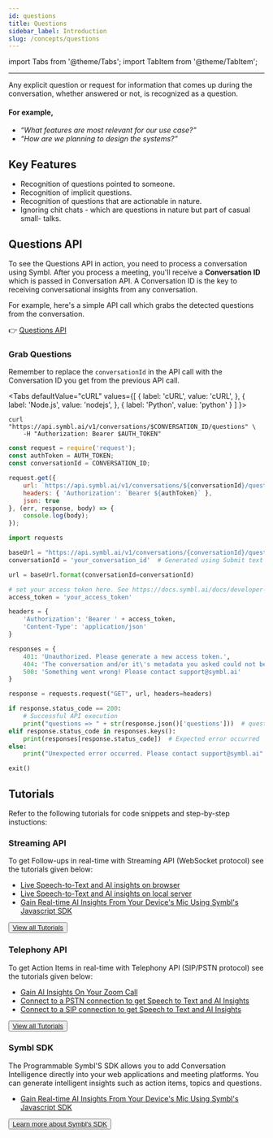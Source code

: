```yaml
---
id: questions
title: Questions
sidebar_label: Introduction
slug: /concepts/questions
---
```


import Tabs from '@theme/Tabs';
import TabItem from '@theme/TabItem';

---

Any explicit question or request for information that comes up during the conversation, whether answered or not, is recognized as a question.

#### For example,

- *“What features are most relevant for our use case?”*
- *“How are we planning to design the systems?”*

## Key Features 

- Recognition of questions pointed to someone.
- Recognition of implicit questions.
- Recognition of questions that are actionable in nature.
- Ignoring chit chats - which are questions in nature but part of casual small- talks.

## Questions API

To see the Questions API in action, you need to process a conversation using Symbl. After you process a meeting, you'll receive a **Conversation ID** which is passed in Conversation API. A Conversation ID is the key to receiving conversational insights from any conversation. 

For example, here's a simple API call which grabs the detected questions from the conversation.

👉 [Questions API](/docs/conversation-api/questions)

### Grab Questions 

Remember to replace the `conversationId` in the API call with the Conversation ID you get from the previous API call.


<Tabs
  defaultValue="cURL"
  values={[
    { label: 'cURL', value: 'cURL', },
    { label: 'Node.js', value: 'nodejs', },
    { label: 'Python', value: 'python' }
  ]
}>
<TabItem value="cURL">

```shell
curl "https://api.symbl.ai/v1/conversations/$CONVERSATION_ID/questions" \
    -H "Authorization: Bearer $AUTH_TOKEN"
```
</TabItem>

<TabItem value="nodejs">

```js
const request = require('request');
const authToken = AUTH_TOKEN;
const conversationId = CONVERSATION_ID;

request.get({
    url: `https://api.symbl.ai/v1/conversations/${conversationId}/questions`,
    headers: { 'Authorization': `Bearer ${authToken}` },
    json: true
}, (err, response, body) => {
    console.log(body);
});
```

</TabItem>
<TabItem value="python">

```py
import requests

baseUrl = "https://api.symbl.ai/v1/conversations/{conversationId}/questions"
conversationId = 'your_conversation_id'  # Generated using Submit text end point

url = baseUrl.format(conversationId=conversationId)

# set your access token here. See https://docs.symbl.ai/docs/developer-tools/authentication
access_token = 'your_access_token'

headers = {
    'Authorization': 'Bearer ' + access_token,
    'Content-Type': 'application/json'
}

responses = {
    401: 'Unauthorized. Please generate a new access token.',
    404: 'The conversation and/or it\'s metadata you asked could not be found, please check the input provided',
    500: 'Something went wrong! Please contact support@symbl.ai'
}

response = requests.request("GET", url, headers=headers)

if response.status_code == 200:
    # Successful API execution
    print("questions => " + str(response.json()['questions']))  # questions object containing question id, text, type, score, messageIds,entities
elif response.status_code in responses.keys():
    print(responses[response.status_code])  # Expected error occurred
else:
    print("Unexpected error occurred. Please contact support@symbl.ai" + ", Debug Message => " + str(response.text))

exit()
```

</TabItem>
</Tabs>

## Tutorials

Refer to the following tutorials for code snippets and step-by-step instuctions:

### Streaming API

To get Follow-ups in real-time with Streaming API (WebSocket protocol) see the tutorials given below: 

* [Live Speech-to-Text and AI insights on browser](/docs/streamingapi/tutorials/receive-ai-insights-from-your-web-browser)
* [Live Speech-to-Text and AI insights on local server](/docs/javascript-sdk/tutorials/receive-ai-insights-from-your-computer)
* [Gain Real-time AI Insights From Your Device's Mic Using Symbl's Javascript SDK](/docs/javascript-sdk/tutorials/receive-ai-insights-from-your-computer)

<button class="button button1"><a href="/docs/streamingapi/code-snippets/start-and-stop-connection">View all Tutorials</a></button><br/> 


### Telephony API

To get Action Items in real-time with Telephony API (SIP/PSTN protocol) see the tutorials given below: 

* [Gain AI Insights On Your Zoom Call](/docs/telephony/tutorials/connect-to-zoom)
* [Connect to a PSTN connection to get Speech to Text and AI Insights](/docs/telephony/code-snippets/connect-to-pstn)
* [Connect to a SIP connection to get Speech to Text and AI Insights](/docs/telephony/code-snippets/connect-to-sip) 

<button class="button button2"><a href="/docs/telephony/introduction">View all Tutorials</a></button>

### Symbl SDK
 
The Programmable Symbl'S SDK allows you to add Conversation Intelligence directly into your web applications and meeting platforms. You can generate intelligent insights such as action items, topics and questions.

* [Gain Real-time AI Insights From Your Device's Mic Using Symbl's Javascript SDK](/docs/javascript-sdk/tutorials/receive-ai-insights-from-your-computer)

<button class="button button2"><a href="/docs/javascript-sdk/tutorials/receive-ai-insights-from-your-computer">Learn more about Symbl's SDK</a></button>


